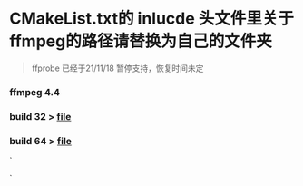# CMakeList.txt的 inlucde 头文件里关于ffmpeg的路径请替换为自己的文件夹
> ffprobe 已经于21/11/18 暂停支持，恢复时间未定

### ffmpeg 4.4

### build 32 > [file](./sh/build32.sh)

### build 64 > [file](./sh/build64.sh)

`

`
